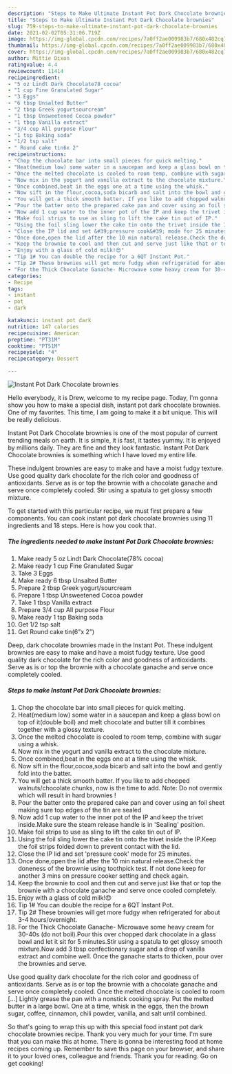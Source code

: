 ```yaml
---
description: "Steps to Make Ultimate Instant Pot Dark Chocolate brownies"
title: "Steps to Make Ultimate Instant Pot Dark Chocolate brownies"
slug: 759-steps-to-make-ultimate-instant-pot-dark-chocolate-brownies
date: 2021-02-02T05:31:06.719Z
image: https://img-global.cpcdn.com/recipes/7a0ff2ae009983b7/680x482cq70/instant-pot-dark-chocolate-brownies-recipe-main-photo.jpg
thumbnail: https://img-global.cpcdn.com/recipes/7a0ff2ae009983b7/680x482cq70/instant-pot-dark-chocolate-brownies-recipe-main-photo.jpg
cover: https://img-global.cpcdn.com/recipes/7a0ff2ae009983b7/680x482cq70/instant-pot-dark-chocolate-brownies-recipe-main-photo.jpg
author: Mittie Dixon
ratingvalue: 4.4
reviewcount: 11414
recipeingredient:
- "5 oz Lindt Dark Chocolate78 cocoa"
- "1 cup Fine Granulated Sugar"
- "3 Eggs"
- "6 tbsp Unsalted Butter"
- "2 tbsp Greek yogurtsourcream"
- "1 tbsp Unsweetened Cocoa powder"
- "1 tbsp Vanilla extract"
- "3/4 cup All purpose Flour"
- "1 tsp Baking soda"
- "1/2 tsp salt"
- " Round cake tin6x 2"
recipeinstructions:
- "Chop the chocolate bar into small pieces for quick melting."
- "Heat(medium low) some water in a saucepan and keep a glass bowl on top of it(double boil) and melt chocolate and butter till it combines together with a glossy texture."
- "Once the melted chocolate is cooled to room temp, combine with sugar using a whisk."
- "Now mix in the yogurt and vanilla extract to the chocolate mixture."
- "Once combined,beat in the eggs one at a time using the whisk."
- "Now sift in the flour,cocoa,soda bicarb and salt into the bowl and gently fold into the batter."
- "You will get a thick smooth batter. If you like to add chopped walnuts/chocolate chunks, now is the time to add. Note: Do not overmix which will result in hard brownies !"
- "Pour the batter onto the prepared cake pan and cover using an foil sheet making sure top edges of the tin are sealed"
- "Now add 1 cup water to the inner pot of the IP and keep the trivet inside.Make sure the steam release handle is in &#39;Sealing&#39; position."
- "Make foil strips to use as sling to lift the cake tin out of IP."
- "Using the foil sling lower the cake tin onto the trivet inside the IP.Keep the foil strips folded down to prevent contact with the lid."
- "Close the IP lid and set &#39;pressure cook&#39; mode for 25 minutes."
- "Once done,open the lid after the 10 min natural release.Check the doneness of the brownie using toothpick test. If not done keep for another 3 mins on pressure cooker setting and check again."
- "Keep the brownie to cool and then cut and serve just like that or top the brownie with a chocolate ganache and serve once cooled completely."
- "Enjoy with a glass of cold milk!😍"
- "Tip 1# You can double the recipe for a 6QT Instant Pot."
- "Tip 2# These brownies will get more fudgy when refrigerated for about 3-4 hours/overnight."
- "For the Thick Chocolate Ganache- Microwave some heavy cream for 30-40s (do not boil).Pour this over chopped dark chocolate in a glass bowl and let it sit for 5 minutes.Stir using a spatula to get glossy smooth mixture.Now add 3 tbsp confectionary sugar and a drop of vanilla extract and combine well. Once the ganache starts to thicken, pour over the brownies and serve."
categories:
- Recipe
tags:
- instant
- pot
- dark

katakunci: instant pot dark 
nutrition: 147 calories
recipecuisine: American
preptime: "PT31M"
cooktime: "PT51M"
recipeyield: "4"
recipecategory: Dessert

---
```



![Instant Pot Dark Chocolate brownies](https://img-global.cpcdn.com/recipes/7a0ff2ae009983b7/680x482cq70/instant-pot-dark-chocolate-brownies-recipe-main-photo.jpg)

Hello everybody, it is Drew, welcome to my recipe page. Today, I'm gonna show you how to make a special dish, instant pot dark chocolate brownies. One of my favorites. This time, I am going to make it a bit unique. This will be really delicious.

Instant Pot Dark Chocolate brownies is one of the most popular of current trending meals on earth. It is simple, it is fast, it tastes yummy. It is enjoyed by millions daily. They are fine and they look fantastic. Instant Pot Dark Chocolate brownies is something which I have loved my entire life.

These indulgent brownies are easy to make and have a moist fudgy texture. Use good quality dark chocolate for the rich color and goodness of antioxidants. Serve as is or top the brownie with a chocolate ganache and serve once completely cooled. Stir using a spatula to get glossy smooth mixture.


To get started with this particular recipe, we must first prepare a few components. You can cook instant pot dark chocolate brownies using 11 ingredients and 18 steps. Here is how you cook that.

<!--inarticleads1-->

##### The ingredients needed to make Instant Pot Dark Chocolate brownies:

1. Make ready 5 oz Lindt Dark Chocolate(78% cocoa)
1. Make ready 1 cup Fine Granulated Sugar
1. Take 3 Eggs
1. Make ready 6 tbsp Unsalted Butter
1. Prepare 2 tbsp Greek yogurt/sourcream
1. Prepare 1 tbsp Unsweetened Cocoa powder
1. Take 1 tbsp Vanilla extract
1. Prepare 3/4 cup All purpose Flour
1. Make ready 1 tsp Baking soda
1. Get 1/2 tsp salt
1. Get  Round cake tin(6&#34;x 2&#34;)


Deep, dark chocolate brownies made in the Instant Pot. These indulgent brownies are easy to make and have a moist fudgy texture. Use good quality dark chocolate for the rich color and goodness of antioxidants. Serve as is or top the brownie with a chocolate ganache and serve once completely cooled. 

<!--inarticleads2-->

##### Steps to make Instant Pot Dark Chocolate brownies:

1. Chop the chocolate bar into small pieces for quick melting.
1. Heat(medium low) some water in a saucepan and keep a glass bowl on top of it(double boil) and melt chocolate and butter till it combines together with a glossy texture.
1. Once the melted chocolate is cooled to room temp, combine with sugar using a whisk.
1. Now mix in the yogurt and vanilla extract to the chocolate mixture.
1. Once combined,beat in the eggs one at a time using the whisk.
1. Now sift in the flour,cocoa,soda bicarb and salt into the bowl and gently fold into the batter.
1. You will get a thick smooth batter. If you like to add chopped walnuts/chocolate chunks, now is the time to add. Note: Do not overmix which will result in hard brownies !
1. Pour the batter onto the prepared cake pan and cover using an foil sheet making sure top edges of the tin are sealed
1. Now add 1 cup water to the inner pot of the IP and keep the trivet inside.Make sure the steam release handle is in &#39;Sealing&#39; position.
1. Make foil strips to use as sling to lift the cake tin out of IP.
1. Using the foil sling lower the cake tin onto the trivet inside the IP.Keep the foil strips folded down to prevent contact with the lid.
1. Close the IP lid and set &#39;pressure cook&#39; mode for 25 minutes.
1. Once done,open the lid after the 10 min natural release.Check the doneness of the brownie using toothpick test. If not done keep for another 3 mins on pressure cooker setting and check again.
1. Keep the brownie to cool and then cut and serve just like that or top the brownie with a chocolate ganache and serve once cooled completely.
1. Enjoy with a glass of cold milk!😍
1. Tip 1# You can double the recipe for a 6QT Instant Pot.
1. Tip 2# These brownies will get more fudgy when refrigerated for about 3-4 hours/overnight.
1. For the Thick Chocolate Ganache- Microwave some heavy cream for 30-40s (do not boil).Pour this over chopped dark chocolate in a glass bowl and let it sit for 5 minutes.Stir using a spatula to get glossy smooth mixture.Now add 3 tbsp confectionary sugar and a drop of vanilla extract and combine well. Once the ganache starts to thicken, pour over the brownies and serve.


Use good quality dark chocolate for the rich color and goodness of antioxidants. Serve as is or top the brownie with a chocolate ganache and serve once completely cooled. Once the melted chocolate is cooled to room […] Lightly grease the pan with a nonstick cooking spray. Put the melted butter in a large bowl. One at a time, whisk in the eggs, then the brown sugar, coffee, cinnamon, chili powder, vanilla, and salt until combined. 

So that's going to wrap this up with this special food instant pot dark chocolate brownies recipe. Thank you very much for your time. I'm sure that you can make this at home. There is gonna be interesting food at home recipes coming up. Remember to save this page on your browser, and share it to your loved ones, colleague and friends. Thank you for reading. Go on get cooking!
